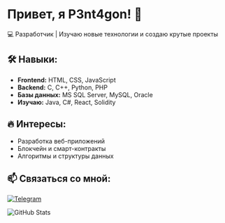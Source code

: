 # Привет, я P3nt4gon! 👋  
💻 Разработчик | Изучаю новые технологии и создаю крутые проекты  

## 🛠️ Навыки:
- **Frontend:** HTML, CSS, JavaScript  
- **Backend:** C, C++, Python, PHP  
- **Базы данных:** MS SQL Server, MySQL, Oracle  
- **Изучаю:** Java, C#, React, Solidity  

## 🔥 Интересы:
- Разработка веб-приложений  
- Блокчейн и смарт-контракты  
- Алгоритмы и структуры данных  

## 📫 Связаться со мной:
[![Telegram](https://img.shields.io/badge/-Telegram-2CA5E0?style=flat-square&logo=telegram&logoColor=white)](https://t.me/p3nt4gon)

![GitHub Stats](https://github-readme-stats.vercel.app/api?username=your-username&show_icons=true&theme=radical)
